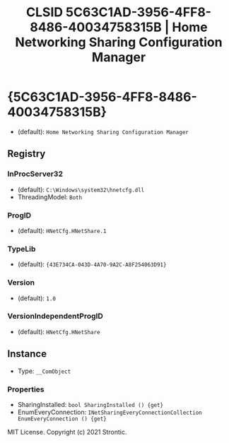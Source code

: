 ﻿---
title: "CLSID 5C63C1AD-3956-4FF8-8486-40034758315B | Home Networking Sharing Configuration Manager"
excerpt: What is COM-Object CLSID 5C63C1AD-3956-4FF8-8486-40034758315B?
---

# {5C63C1AD-3956-4FF8-8486-40034758315B}

* (default): `Home Networking Sharing Configuration Manager`

## Registry


### InProcServer32

* (default): `C:\Windows\system32\hnetcfg.dll`
* ThreadingModel: `Both`

### ProgID

* (default): `HNetCfg.HNetShare.1`

### TypeLib

* (default): `{43E734CA-043D-4A70-9A2C-A8F254063D91}`

### Version

* (default): `1.0`

### VersionIndependentProgID

* (default): `HNetCfg.HNetShare`

## Instance

* Type: `__ComObject`

### Properties

* SharingInstalled: `bool SharingInstalled () {get} `
* EnumEveryConnection: `INetSharingEveryConnectionCollection EnumEveryConnection () {get} `

MIT License. Copyright (c) 2021 Strontic.


